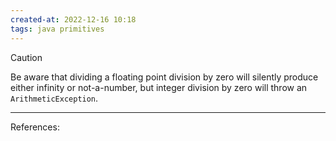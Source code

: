 ```yaml
---
created-at: 2022-12-16 10:18
tags: java primitives
---
```


> [!caution]
> Be aware that dividing a floating point division by zero will silently produce either infinity or not-a-number, but integer division by zero will throw an `ArithmeticException`.

---
References:

